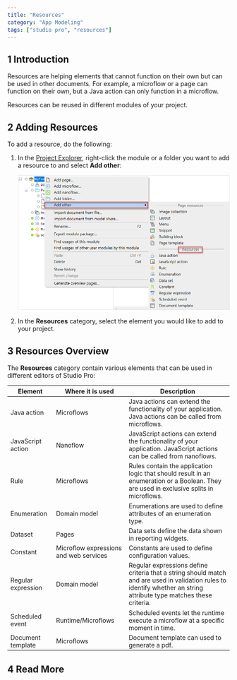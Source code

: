 ```yaml
---
title: "Resources"
category: "App Modeling"
tags: ["studio pro", "resources"]
---
```


## 1 Introduction

Resources are helping elements that cannot function on their own but can be used in other documents. For example, a microflow or a page can function on their own, but a Java action can only function in a microflow.  

Resources can be reused in different modules of your project. 

## 2 Adding Resources

To add a resource, do the following:

1. In the [Project Explorer](project-explorer), right-click the module or a folder you want to add a resource to and select **Add other**:

   ![](attachments/resources/project-explorer-resources.png)

2. In the **Resources** category, select the element you would like to add to your project.

## 3 Resources Overview

The **Resources** category contain various elements that can be used in different editors of Studio Pro:

| Element            | Where it is used                       | Description                                                  |
| ------------------ | -------------------------------------- | ------------------------------------------------------------ |
| Java action        | Microflows                             | Java actions can extend the functionality of your application. Java actions can be called from microflows. |
| JavaScript action  | Nanoflow                               | JavaScript actions can extend the functionality of your application. JavaScript actions can be called from nanoflows. |
| Rule               | Microflows                             | Rules contain the application logic that should result in an enumeration or a Boolean. They are used in exclusive splits in microflows. |
| Enumeration        | Domain model                           | Enumerations are used to define attributes of an enumeration type. |
| Dataset            | Pages                                  | Data sets define the data shown in reporting widgets.        |
| Constant           | Microflow expressions and web services | Constants are used to define configuration values.           |
| Regular expression | Domain model                           | Regular expressions define criteria that a string should match and are used in validation rules to identify whether an string attribute type matches these criteria. |
| Scheduled event    | Runtime/Microflows                     | Scheduled events let the runtime execute a microflow at a specific moment in time. |
| Document template  | Microflows                             | Document template can used to generate a pdf.                |

## 4 Read More

